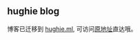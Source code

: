 ## hughie blog

博客已迁移到 [hughie.ml](https://www.hughie.ml), 可访问[原地址](https://hughiehao.github.io)直达哦。
